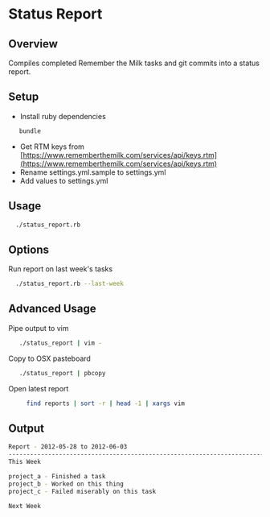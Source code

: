 Status Report
=============

Overview
--------

Compiles completed Remember the Milk tasks and git commits into a status report.

Setup
-----

* Install ruby dependencies

``` bash
   bundle
```
* Get RTM keys from [https://www.rememberthemilk.com/services/api/keys.rtm](https://www.rememberthemilk.com/services/api/keys.rtm)
* Rename settings.yml.sample to settings.yml
* Add values to settings.yml

Usage
-----
``` bash
  ./status_report.rb
```

Options
-------

Run report on last week's tasks

```bash
  ./status_report.rb --last-week
```

Advanced Usage
--------------

Pipe output to vim

``` bash
   ./status_report | vim -
```

Copy to OSX pasteboard

``` bash
   ./status_report | pbcopy
```

Open latest report

``` bash
     find reports | sort -r | head -1 | xargs vim
```

Output
------

``` bash
Report - 2012-05-28 to 2012-06-03
--------------------------------------------------------------------------------
This Week

project_a - Finished a task
project_b - Worked on this thing
project_c - Failed miserably on this task

Next Week
```
